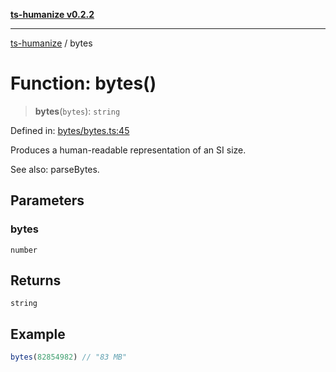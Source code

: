 [**ts-humanize v0.2.2**](../README.md)

***

[ts-humanize](../README.md) / bytes

# Function: bytes()

> **bytes**(`bytes`): `string`

Defined in: [bytes/bytes.ts:45](https://github.com/Shiv-SB/ts-humanize/blob/e6098dcb907b4be2eadfed4406ac92a00e666b5f/src/bytes/bytes.ts#L45)

Produces a human-readable representation of an SI size.

See also: parseBytes.

## Parameters

### bytes

`number`

## Returns

`string`

## Example

```ts
bytes(82854982) // "83 MB"
```
